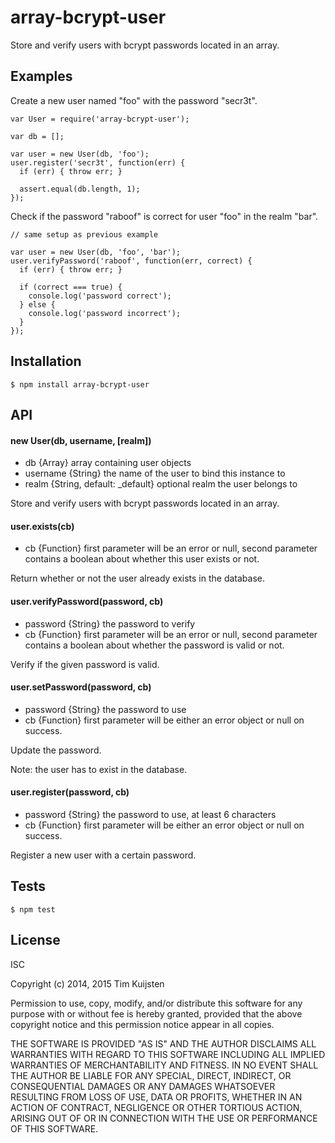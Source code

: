 # array-bcrypt-user

Store and verify users with bcrypt passwords located in an array.

## Examples

Create a new user named "foo" with the password "secr3t".

    var User = require('array-bcrypt-user');

    var db = [];

    var user = new User(db, 'foo');
    user.register('secr3t', function(err) {
      if (err) { throw err; }

      assert.equal(db.length, 1);
    });

Check if the password "raboof" is correct for user "foo" in the realm "bar".

    // same setup as previous example

    var user = new User(db, 'foo', 'bar');
    user.verifyPassword('raboof', function(err, correct) {
      if (err) { throw err; }

      if (correct === true) {
        console.log('password correct');
      } else {
        console.log('password incorrect');
      }
    });

## Installation

    $ npm install array-bcrypt-user

## API

#### new User(db, username, [realm])
* db {Array} array containing user objects
* username {String} the name of the user to bind this instance to
* realm {String, default: _default} optional realm the user belongs to

Store and verify users with bcrypt passwords located in an array.

#### user.exists(cb)
* cb {Function} first parameter will be an error or null, second parameter
  contains a boolean about whether this user exists or not.

Return whether or not the user already exists in the database.

#### user.verifyPassword(password, cb)
* password {String} the password to verify
* cb {Function} first parameter will be an error or null, second parameter
  contains a boolean about whether the password is valid or not.

Verify if the given password is valid.

#### user.setPassword(password, cb)
* password {String} the password to use
* cb {Function} first parameter will be either an error object or null on success.

Update the password.

Note: the user has to exist in the database.

#### user.register(password, cb)
* password {String} the password to use, at least 6 characters
* cb {Function} first parameter will be either an error object or null on success.

Register a new user with a certain password.

## Tests

    $ npm test

## License

ISC

Copyright (c) 2014, 2015 Tim Kuijsten

Permission to use, copy, modify, and/or distribute this software for any
purpose with or without fee is hereby granted, provided that the above
copyright notice and this permission notice appear in all copies.

THE SOFTWARE IS PROVIDED "AS IS" AND THE AUTHOR DISCLAIMS ALL WARRANTIES
WITH REGARD TO THIS SOFTWARE INCLUDING ALL IMPLIED WARRANTIES OF
MERCHANTABILITY AND FITNESS. IN NO EVENT SHALL THE AUTHOR BE LIABLE FOR
ANY SPECIAL, DIRECT, INDIRECT, OR CONSEQUENTIAL DAMAGES OR ANY DAMAGES
WHATSOEVER RESULTING FROM LOSS OF USE, DATA OR PROFITS, WHETHER IN AN
ACTION OF CONTRACT, NEGLIGENCE OR OTHER TORTIOUS ACTION, ARISING OUT OF
OR IN CONNECTION WITH THE USE OR PERFORMANCE OF THIS SOFTWARE.
